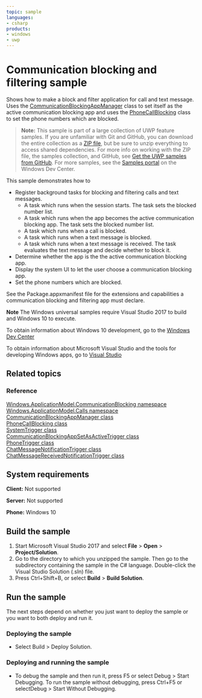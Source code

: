 ```yaml
---
topic: sample
languages:
- csharp
products:
- windows
- uwp
---
```


<!---
  category: Communications
  samplefwlink: http://go.microsoft.com/fwlink/p/?LinkId=624164
--->

# Communication blocking and filtering sample

Shows how to make a block and filter application for call and text message.
Uses the
[CommunicationBlockingAppManager](https://msdn.microsoft.com/library/windows/apps/windows.applicationmodel.communicationblocking.communicationblockingappmanager.aspx)
class to set itself as the active communication blocking app and uses the
[PhoneCallBlocking](https://msdn.microsoft.com/library/windows/apps/windows.applicationmodel.calls.phonecallblocking.aspx) class
to set the phone numbers which are blocked.

> **Note:** This sample is part of a large collection of UWP feature samples. 
> If you are unfamiliar with Git and GitHub, you can download the entire collection as a 
> [ZIP file](https://github.com/Microsoft/Windows-universal-samples/archive/master.zip), but be 
> sure to unzip everything to access shared dependencies. For more info on working with the ZIP file, 
> the samples collection, and GitHub, see [Get the UWP samples from GitHub](https://aka.ms/ovu2uq). 
> For more samples, see the [Samples portal](https://aka.ms/winsamples) on the Windows Dev Center. 

This sample demonstrates how to

- Register background tasks for blocking and filtering calls and text messages.
  - A task which runs when the session starts. The task sets the blocked number list.
  - A task which runs when the app becomes the active communication blocking app. The task sets the blocked number list.
  - A task which runs when a call is blocked.
  - A task which runs when a text message is blocked.
  - A task which runs when a text message is received. The task evaluates the text message and decide whether to block it.
- Determine whether the app is the the active communication blocking app.
- Display the system UI to let the user choose a communication blocking app.
- Set the phone numbers which are blocked.

See the Package.appxmanifest file for the extensions and capabilities
a communication blocking and filtering app must declare.

**Note** The Windows universal samples require Visual Studio 2017 to build and Windows 10 to execute.
 
To obtain information about Windows 10 development, go to the [Windows Dev Center](http://go.microsoft.com/fwlink/?LinkID=532421)

To obtain information about Microsoft Visual Studio and the tools for developing Windows apps, go to [Visual Studio](http://go.microsoft.com/fwlink/?LinkID=532422)

## Related topics

### Reference

[Windows.ApplicationModel.CommunicationBlocking namespace](https://msdn.microsoft.com/library/windows/apps/windows.applicationmodel.communicationblocking.aspx)  
[Windows.ApplicationModel.Calls namespace](https://msdn.microsoft.com/library/windows/apps/windows.applicationmodel.calls.aspx)  
[CommunicationBlockingAppManager class](https://msdn.microsoft.com/library/windows/apps/windows.applicationmodel.communicationblocking.communicationblockingappmanager.aspx)  
[PhoneCallBlocking class](https://msdn.microsoft.com/library/windows/apps/windows.applicationmodel.calls.phonecallblocking.aspx)  
[SystemTrigger class](https://msdn.microsoft.com/library/windows/apps/windows.applicationmodel.background.systemtrigger.aspx)  
[CommunicationBlockingAppSetAsActiveTrigger class](https://msdn.microsoft.com/library/windows/apps/windows.applicationmodel.background.communicationblockingappsetasactivetrigger.aspx)  
[PhoneTrigger class](https://msdn.microsoft.com/library/windows/apps/windows.applicationmodel.background.phonetrigger.aspx)  
[ChatMessageNotificationTrigger class](https://msdn.microsoft.com/library/windows/apps/windows.applicationmodel.background.chatmessagenotificationtrigger.aspx)  
[ChatMessageReceivedNotificationTrigger class](https://msdn.microsoft.com/library/windows/apps/windows.applicationmodel.background.chatmessagereceivednotificationtrigger.aspx)  

## System requirements

**Client:** Not supported

**Server:** Not supported

**Phone:**  Windows 10

## Build the sample

1.  Start Microsoft Visual Studio 2017 and select **File** \> **Open** \> **Project/Solution**.
2.  Go to the directory to which you unzipped the sample. Then go to the subdirectory containing the sample in the C\# language. Double-click the Visual Studio Solution (.sln) file.
3.  Press Ctrl+Shift+B, or select **Build** \> **Build Solution**.

## Run the sample

The next steps depend on whether you just want to deploy the sample or you want to both deploy and run it.

### Deploying the sample

- Select Build > Deploy Solution.

### Deploying and running the sample

- To debug the sample and then run it, press F5 or select Debug >  Start Debugging. To run the sample without debugging, press Ctrl+F5 or selectDebug > Start Without Debugging.
